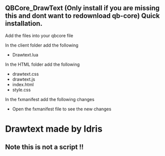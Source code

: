 ## QBCore_DrawText (Only install if you are missing this and dont want to redownload qb-core) Quick installation.

Add the files into your qbcore file

In the client folder add the following 
- Drawtext.lua

In the HTML folder add the following
- drawtext.css
- drawtext.js
- index.html
- style.css

In the fxmanifest add the following changes
- Open the fxmanifest file to see the new changes

# Drawtext made by Idris


## Note this is not a script !!
